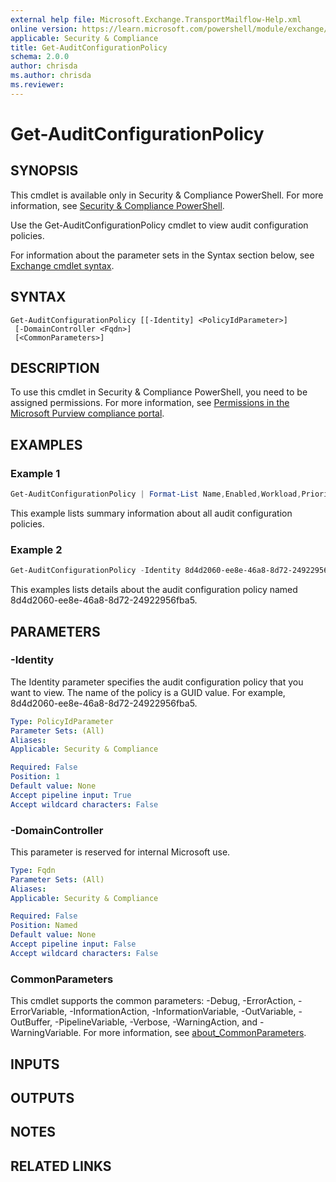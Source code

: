 ```yaml
---
external help file: Microsoft.Exchange.TransportMailflow-Help.xml
online version: https://learn.microsoft.com/powershell/module/exchange/get-auditconfigurationpolicy
applicable: Security & Compliance
title: Get-AuditConfigurationPolicy
schema: 2.0.0
author: chrisda
ms.author: chrisda
ms.reviewer:
---
```


# Get-AuditConfigurationPolicy

## SYNOPSIS
This cmdlet is available only in Security & Compliance PowerShell. For more information, see [Security & Compliance PowerShell](https://learn.microsoft.com/powershell/exchange/scc-powershell).

Use the Get-AuditConfigurationPolicy cmdlet to view audit configuration policies.

For information about the parameter sets in the Syntax section below, see [Exchange cmdlet syntax](https://learn.microsoft.com/powershell/exchange/exchange-cmdlet-syntax).

## SYNTAX

```
Get-AuditConfigurationPolicy [[-Identity] <PolicyIdParameter>]
 [-DomainController <Fqdn>]
 [<CommonParameters>]
```

## DESCRIPTION
To use this cmdlet in Security & Compliance PowerShell, you need to be assigned permissions. For more information, see [Permissions in the Microsoft Purview compliance portal](https://learn.microsoft.com/purview/microsoft-365-compliance-center-permissions).

## EXAMPLES

### Example 1
```powershell
Get-AuditConfigurationPolicy | Format-List Name,Enabled,Workload,Priority,*Location
```

This example lists summary information about all audit configuration policies.

### Example 2
```powershell
Get-AuditConfigurationPolicy -Identity 8d4d2060-ee8e-46a8-8d72-24922956fba5
```

This examples lists details about the audit configuration policy named 8d4d2060-ee8e-46a8-8d72-24922956fba5.

## PARAMETERS

### -Identity
The Identity parameter specifies the audit configuration policy that you want to view. The name of the policy is a GUID value. For example, 8d4d2060-ee8e-46a8-8d72-24922956fba5.

```yaml
Type: PolicyIdParameter
Parameter Sets: (All)
Aliases:
Applicable: Security & Compliance

Required: False
Position: 1
Default value: None
Accept pipeline input: True
Accept wildcard characters: False
```

### -DomainController
This parameter is reserved for internal Microsoft use.

```yaml
Type: Fqdn
Parameter Sets: (All)
Aliases:
Applicable: Security & Compliance

Required: False
Position: Named
Default value: None
Accept pipeline input: False
Accept wildcard characters: False
```

### CommonParameters
This cmdlet supports the common parameters: -Debug, -ErrorAction, -ErrorVariable, -InformationAction, -InformationVariable, -OutVariable, -OutBuffer, -PipelineVariable, -Verbose, -WarningAction, and -WarningVariable. For more information, see [about_CommonParameters](https://go.microsoft.com/fwlink/p/?LinkID=113216).

## INPUTS

## OUTPUTS

## NOTES

## RELATED LINKS
